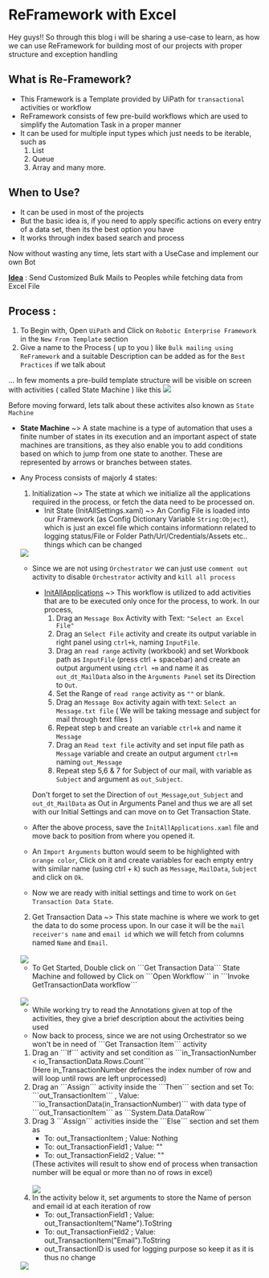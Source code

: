# ReFramework with Excel
 
Hey guys!! So through this blog i will be sharing a use-case to learn, as how we can use ReFramework for building most of our projects with proper structure and exception handling

## What is Re-Framework?
* This Framework is a Template provided by UiPath for ```transactional``` activities or workflow
* ReFramework consists of few pre-build workflows which are used to simplify the Automation Task in a proper manner
* It can be used for multiple input types which just needs to be iterable, such as
  1. List
  2. Queue
  3. Array
  and many more.

## When to Use?
* It can be used in most of the projects
* But the basic idea is, if you need to apply specific actions on every entry of a data set, then its the best option you have
* It works through index based search and process

Now without wasting any time, lets start with a UseCase and implement our own Bot

<b><u>Idea</u></b> : Send Customized Bulk Mails to Peoples while fetching data from Excel File

## Process :

1. To Begin with, Open ```UiPath``` and Click on ```Robotic Enterprise Framework``` in the ```New From Template``` section
2. Give a name to the Process ( up to you ) like ```Bulk mailing using ReFramework``` and a suitable Description can be added as for the ```Best Practices``` if we talk about

... In few moments a pre-build template structure will be visible on screen with activities ( called State Machine ) like this <img src="Images/Re-Framework.jpg" />

Before moving forward, lets talk about these activites also known as ```State Machine``` <br>
* <b>State Machine</b> ~> A state machine is a type of automation that uses a finite number of states in its execution and an important aspect of state machines are transitions, as they also enable you to add conditions based on which to jump from one state to another. These are represented by arrows or branches between states.
* Any Process consists of majorly 4 states:
  1. Initialization ~> The state at which we initialize all the applications required in the process, or fetch the data need to be processed on.
      * Init State (InitAllSettings.xaml) ~> An Config File is loaded into our Framework (as Config Dictionary Variable ```String:Object```), which is just an excel file which contains informationn related to logging status/File or Folder Path/Url/Credentials/Assets etc.. things which can be changed
  <img src="Images/InitAllSetting.jpg" />
  
   * Since we are not using ```Orchestrator``` we can just use ```comment out``` activity to disable ```Orchestrator``` activity and ```kill all process```
      * <u>InitAllApplications</u> ~> This workflow is utilized to add activities that are to be executed only once for the process, to work. In our process,
        1. Drag an ```Message Box``` Activity with Text: ```"Select an Excel File"```
        2. Drag an ```Select File``` activity and create its output variable in right panel using ```ctrl+k```, naming ```InputFile```.
        3. Drag an ```read range``` activity (workbook) and set Workbook path as ```InputFile``` (press ctrl + spacebar) and create an output argument using ```ctrl +m``` and name it as ```out_dt_MailData``` also in the ```Arguments Panel``` set its Direction to ```Out```.
        4. Set the Range of ```read range``` activity as ```""``` or blank.
        5. Drag an ```Message Box``` activity again with text: ```Select an Message.txt file``` ( We will be taking message and subject for mail through text files )
        6. Repeat step ```b``` and create an variable ```ctrl+k``` and name it ```Message```
        7. Drag an ```Read text file``` activity and set input file path as ```Message``` variable and create an output argument ```ctrl+m``` naming ```out_Message```
        8. Repeat step 5,6 & 7 for Subject of our mail, with variable as ```Subject``` and argument as ```out_Subject```.
        
       Don't forget to set the Direction of ```out_Message```,```out_Subject``` and ```out_dt_MailData``` as Out in Arguments Panel and thus we are all set with our Initial Settings and can move on to Get Transaction State.
   * After the above process, save the ```InitAllApplications.xaml``` file and move back to position from where you opened it.
   * An ```Import Arguments``` button would seem to be highlighted with ```orange color```, Click on it and create variables for each empty entry with similar name (using ctrl + k) such as ```Message```, ```MailData```, ```Subject``` and click on ```Ok```.
   * Now we are ready with initial settings and time to work on ```Get Transaction Data State```.
    
  2. Get Transaction Data ~> This state machine is where we work to get the data to do some process upon. In our case it will be the ```mail receiver's name``` and ```email id``` which we will fetch from columns named ```Name``` and ```Email```.
  </br>
   <img src="Images/ExcelData.png" />
  </br><ul>
  <li>To Get Started, Double click on ```Get Transaction Data``` State Machine and followed by Click on ```Open Workflow``` in ```Invoke GetTransactionData workflow```</li>
 </br>
   <img src="Images/Get Transaction Data.png" />
 </br>
 <ul>
<li>While working try to read the Annotations given at top of the activities, they give a brief description about the activities being used</li>
<li>Now back to process, since we are not using Orchestrator so we won't be in need of ```Get Transaction Item``` activity</li>
 </ul>
 <ol>
 <li>Drag an ```If``` activity and set condition as ```in_TransactionNumber < io_TransactionData.Rows.Count``` </br>
       (Here in_TransactionNumber defines the index number of row and will loop until rows are left unprocessed)</li>
 <li>Drag an ```Assign``` activity inside the ```Then``` section and set To: ```out_TransactionItem``` , Value: ```io_TransactionData(in_TransactionNumber)``` with data type of ```out_TransactionItem``` as ```System.Data.DataRow```</li>
 <li>Drag 3 ```Assign``` activities inside the ```Else``` section and set them as
  <ul>
   <li>To: out_TransactionItem  ; Value: Nothing</li>
   <li>To: out_TransactionField1 ; Value: ""</li>
   <li>To: out_TransactionField2 ; Value: "" </li>
  </ul>
  (These activites will result to show end of process when transaction number will be equal or more than no of rows in excel)</li></br>
    <img src="Images/TransactionItem.png" \></br>
   <li>In the activity below it, set arguments to store the Name of person and email id at each iteration of row </br>
 <ul>
 <li>To: out_TransactionField1 ; Value: out_TransactionItem("Name").ToString</li>
 <li>To: out_TransactionField2 ; Value: out_TransactionItem("Email").ToString</li>
 <li>out_TransactionID is used for logging purpose so keep it as it is thus no change</li>
 </ul></li>
 </ol>
    <img src="Images/TransactionField.png" \>
 

